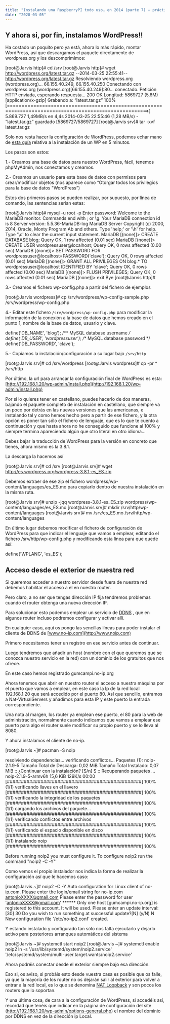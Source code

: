 ```yaml
---
title: "Instalando una RaspberryPI todo uso… en 2014 (parte 7) – práctico 1 – WordPress II"
date: "2020-03-05"
---
```


## Y ahora si, por fin, instalamos WordPress!!

Ha costado un poquito pero ya está, ahora lo más rápido, montar WordPress, así que descargamos el paquete directamente de wordpress.org y los descomprimimos:

[root@Jarvis http]# cd /srv
[root@Jarvis http]# wget http://wordpress.org/latest.tar.gz
--2014-03-25 22:55:41-- http://wordpress.org/latest.tar.gz
Resolviendo wordpress.org (wordpress.org)... 66.155.40.249, 66.155.40.250
Conectando con wordpress.org (wordpress.org)[66.155.40.249]:80... conectado.
Petición HTTP enviada, esperando respuesta... 200 OK
Longitud: 5869727 (5,6M) [application/x-gzip]
Grabando a: “latest.tar.gz”
100%[======================================================================================================>] 5.869.727
1,49MB/s en 4,4s
2014-03-25 22:55:46 (1,28 MB/s) - “latest.tar.gz” guardado [5869727/5869727]
[root@Jarvis srv]# tar -xvf latest.tar.gz

Solo nos resta hacer la configuración de WordPress, podemos echar mano de [esta guía](http://codex.wordpress.org/Installing_WordPress#Famous_5-Minute_Install) relativa a la instalación de un WP en 5 minutos.

Los pasos son estos:

1.- Creamos una base de datos para nuestro WordPress, fácil, tenemos phpMyAdmin, nos conectamos y creamos.

2.- Creamos un usuario para esta base de datos con permisos para crear/modificar objetos (nos aparece como “Otorgar todos los privilegios para la base de datos "WordPress”)

Estos dos primeros pasos se pueden realizar, por supuesto, por línea de comando, las sentencias serían estas:

[root@Jarvis http]# mysql -u root -p
Enter password:
Welcome to the MariaDB monitor. Commands end with ; or \\g.
Your MariaDB connection id is 8
Server version: 5.5.36-MariaDB-log MariaDB Server
Copyright (c) 2000, 2014, Oracle, Monty Program Ab and others.
Type 'help;' or '\\h' for help. Type '\\c' to clear the current input statement.
MariaDB [(none)]> CREATE DATABASE blog;
Query OK, 1 row affected (0.01 sec)
MariaDB [(none)]> CREATE USER wordpressuser@localhost;
Query OK, 0 rows affected (0.00 sec)
MariaDB [(none)]> SET PASSWORD FOR wordpressuser@localhost=PASSWORD('clave');
Query OK, 0 rows affected (0.01 sec)
MariaDB [(none)]> GRANT ALL PRIVILEGES ON blog.* TO wordpressuser@localhost IDENTIFIED BY 'clave';
Query OK, 0 rows affected (0.00 sec)
MariaDB [(none)]> FLUSH PRIVILEGES;
Query OK, 0 rows affected (0.01 sec)
MariaDB [(none)]> exit
Bye
[root@Jarvis http]#

3.- Creamos el fichero wp-config.php a partir del fichero de ejemplos

[root@Jarvis wordpress]# cp /srv/wordpress/wp-config-sample.php /srv/wordpress/wp-config.php

4.- Editar este fichero `/srv/wordpress/wp-config.php` para modificar la información de la conexión a la base de datos que hemos creado en el punto 1, nombre de la base de datos, usuario y clave.

define('DB_NAME', 'blog');
/** MySQL database username */
define('DB_USER', 'wordpressuser');
/** MySQL database password */
define('DB_PASSWORD', 'clave');

5.- Copiamos la instalación/configuración a su lugar bajo `/srv/http`

[root@Jarvis srv]# cd /srv/wordpress
[root@Jarvis wordpress]# cp -pr * /srv/http

Por último, la url para arrancar la configuración final de WordPress es esta: [http://192.168.1.20/wp-admin/install.php](http://192.168.1.20/wp-admin/install.php)

Por si lo quieres tener en castellano, puedes hacerlo de dos maneras, bajando el paquete completo de instalación en castellano, que siempre va un poco por detrás en las nuevas versiones que las americanas, e instalando tal y como hemos hecho pero a partir de ese fichero, y la otra opción es poner tan sólo el fichero de lenguaje, que es lo que te cuento a continuación y que hasta ahora no he conseguido que funcione al 100% y siempre termina apareciendo algún que otro literal en otro idioma…

Debes bajar la traducción de WordPress para la versión en concreto que tienes, ahora mismo es la 3.8.1.

La descarga la hacemos así

[root@Jarvis srv]# cd /srv
[root@Jarvis srv]# wget http://es.wordpress.org/wordpress-3.8.1-es_ES.zip

Debemos extraer de ese zip el fichero wordpress/wp-content/languages/es_ES.mo para copiarlo dentro de nuestra instalación en la misma ruta.

[root@Jarvis srv]# unzip -jqq wordpress-3.8.1-es_ES.zip wordpress/wp-content/languages/es_ES.mo
[root@Jarvis srv]# mkdir /srv/http/wp-content/languages
[root@Jarvis srv]# mv /srv/es_ES.mo /srv/http/wp-content/languages

En último lugar debemos modificar el fichero de configuración de WordPress para que indicar el lenguaje que vamos a emplear, editando el fichero /srv/http/wp-config.php y modificando esta línea para que quede así:

define('WPLANG', 'es_ES');

## Acceso desde el exterior de nuestra red

Si queremos acceder a nuestro servidor desde fuera de nuestra red debemos habilitar el acceso a el en nuestro router.

Pero claro, a no ser que tengas dirección IP fija tendremos problemas cuando el router obtenga una nueva dirección IP.

Para solucionar esto podemos emplear un servicio de [DDNS](http://es.wikipedia.org/wiki/DNS_dinámico) , que en algunos router incluso podremos configurar y activar allí.

En cualquier caso, aquí os pongo las sencillas líneas para poder instalar el cliente de DDNS de [www.no-ip.com](http://www.noip.com)

Primero necesitamos tener un registro en ese servicio antes de continuar.

Luego tendremos que añadir un host (nombre con el que queremos que se conozca nuestro servicio en la red) con un dominio de los gratuitos que nos ofrece.

En este caso hemos registrado gumcampi.no-ip.org

Ahora tenemos que abrir en nuestro router el acceso a nuestra máquina por el puerto que vamos a emplear, en este caso la Ip de la red local 192.168.1.20 que será accedido por el puerto 80. Así que sencillo, entramos a Nat-VirtualServers y añadimos para esta IP y este puerto la entrada correspondiente.

Una nota al margen, los router ya emplean ese puerto, el 80 para la web de administración, normalmente cuando indicamos que vamos a emplear ese puerto para algo el router suele modificar su propio puerto y se lo lleva al 8080.

Y ahora instalamos el cliente de no-ip.

[root@Jarvis ~]# pacman -S noip

resolviendo dependencias...
verificando conflictos...
Paquetes (1): noip-2.1.9-5
Tamaño Total de Descarga: 0,02 MiB
Tamaño Total Instalado: 0,07 MiB
:: ¿Continuar con la instalación? [S/n] S
:: Recuperando paquetes ...
noip-2.1.9-5-armv6h 15,6 KiB 129K/s 00:00        [################################################] 100%
(1/1) verificando llaves en el llavero           [################################################] 100%
(1/1) verificando la integridad de los paquetes  [################################################] 100%
(1/1) cargando los archivos del paquete...       [################################################] 100%
(1/1) verificando conflictos entre archivos      [################################################] 100%
(1/1) verificando el espacio disponible en disco [################################################] 100%
(1/1) instalando noip                            [################################################] 100%

Before running noip2 you must configure it.
To configure noip2 run the command "noip2 -C -Y"

Como vemos el propio instalador nos indica la forma de realizar la configuración así que le hacemos caso:

[root@Jarvis ~]# noip2 -C -Y
Auto configuration for Linux client of no-ip.com.
Please enter the login/email string for no-ip.com antonioXXXX@gmail.com
Please enter the password for user 'antonioXXXX@gmail.com' ******
Only one host [gumcampi.no-ip.org] is registered to this account.
It will be used.
Please enter an update interval:[30] 30
Do you wish to run something at successful update?[N] (y/N) N
New configuration file '/etc/no-ip2.conf' created.

Y estando instalado y configurado tan sólo nos falta ejecutarlo y dejarlo activo para posteriores arranques automáticos del sistema

[root@Jarvis ~]# systemctl start noip2
[root@Jarvis ~]# systemctl enable noip2
ln -s '/usr/lib/systemd/system/noip2.service' '/etc/systemd/system/multi-user.target.wants/noip2.service'

Ahora podréis conectar desde el exterior siempre bajo esa dirección.

Eso si, os aviso, si probáis esto desde vuestra casa es posible que os falle, ya que la mayoría de los router no os dejarán salir al exterior para volver a entrar a la red local, es lo que se denomina [NAT Loopback](http://opensimulator.org/wiki/NAT_Loopback_Routers) y son pocos los routers que lo soportan.

Y una última cosa, de cara a la configuración de WordPress, si accedéis así, recordad que tenéis que indicar en la página de configuración del site (http://192.168.1.20/wp-admin/options-general.php) el nombre del dominio por DDNS en vez de la dirección ip Local.
